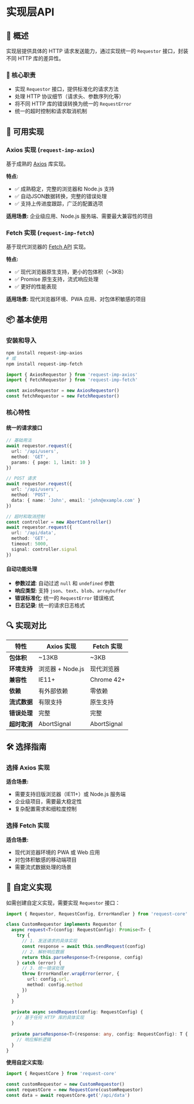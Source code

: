 # 实现层API

## 📖 概述

实现层提供具体的 HTTP 请求发送能力，通过实现统一的 `Requestor` 接口，封装不同 HTTP 库的差异性。

### 🎯 核心职责

- 实现 `Requestor` 接口，提供标准化的请求方法
- 处理 HTTP 协议细节（请求头、参数序列化等）
- 将不同 HTTP 库的错误转换为统一的 `RequestError`
- 统一的超时控制和请求取消机制

## 🚀 可用实现

### Axios 实现 (`request-imp-axios`)

基于成熟的 [Axios](https://axios-http.com/) 库实现。

**特点:**
- ✅ 成熟稳定，完整的浏览器和 Node.js 支持
- ✅ 自动JSON数据转换，完整的错误处理
- ✅ 支持上传进度跟踪，广泛的配置选项

**适用场景:** 企业级应用、Node.js 服务端、需要最大兼容性的项目

### Fetch 实现 (`request-imp-fetch`)

基于现代浏览器的 [Fetch API](https://developer.mozilla.org/en-US/docs/Web/API/Fetch_API) 实现。

**特点:**
- ✅ 现代浏览器原生支持，更小的包体积（~3KB）
- ✅ Promise 原生支持，流式响应处理
- ✅ 更好的性能表现

**适用场景:** 现代浏览器环境、PWA 应用、对包体积敏感的项目

## 📦 基本使用

### 安装和导入

```bash
npm install request-imp-axios
# 或
npm install request-imp-fetch
```

```typescript
import { AxiosRequestor } from 'request-imp-axios'
import { FetchRequestor } from 'request-imp-fetch'

const axiosRequestor = new AxiosRequestor()
const fetchRequestor = new FetchRequestor()
```

### 核心特性

#### 统一的请求接口

```typescript
// 基础用法
await requestor.request({
  url: '/api/users',
  method: 'GET',
  params: { page: 1, limit: 10 }
})

// POST 请求
await requestor.request({
  url: '/api/users',
  method: 'POST',
  data: { name: 'John', email: 'john@example.com' }
})

// 超时和取消控制
const controller = new AbortController()
await requestor.request({
  url: '/api/data',
  method: 'GET',
  timeout: 5000,
  signal: controller.signal
})
```

#### 自动功能处理

- **参数过滤**: 自动过滤 `null` 和 `undefined` 参数
- **响应类型**: 支持 `json`、`text`、`blob`、`arraybuffer`
- **错误标准化**: 统一的 `RequestError` 错误格式
- **日志记录**: 统一的请求日志格式


## 🔍 实现对比

| 特性 | Axios 实现 | Fetch 实现 |
|------|-----------|-----------|
| **包体积** | ~13KB | ~3KB |
| **环境支持** | 浏览器 + Node.js | 现代浏览器 |
| **兼容性** | IE11+ | Chrome 42+ |
| **依赖** | 有外部依赖 | 零依赖 |
| **流式数据** | 有限支持 | 原生支持 |
| **错误处理** | 完整 | 完整 |
| **超时取消** | AbortSignal | AbortSignal |

## 🛠️ 选择指南

### 选择 Axios 实现

**适合场景:**
- 需要支持旧版浏览器（IE11+）或 Node.js 服务端
- 企业级项目，需要最大稳定性
- 复杂配置需求和细粒度控制

### 选择 Fetch 实现

**适合场景:**
- 现代浏览器环境的 PWA 或 Web 应用
- 对包体积敏感的移动端项目
- 需要流式数据处理的场景

## 🔧 自定义实现

如需创建自定义实现，需要实现 `Requestor` 接口：

```typescript
import { Requestor, RequestConfig, ErrorHandler } from 'request-core'

class CustomRequestor implements Requestor {
  async request<T>(config: RequestConfig): Promise<T> {
    try {
      // 1. 发送请求的具体实现
      const response = await this.sendRequest(config)
      // 2. 解析响应数据
      return this.parseResponse<T>(response, config)
    } catch (error) {
      // 3. 统一错误处理
      throw ErrorHandler.wrapError(error, {
        url: config.url,
        method: config.method
      })
    }
  }
  
  private async sendRequest(config: RequestConfig) {
    // 基于任何 HTTP 库的具体实现
  }
  
  private parseResponse<T>(response: any, config: RequestConfig): T {
    // 响应解析逻辑
  }
}
```

**使用自定义实现:**
```typescript
import { RequestCore } from 'request-core'

const customRequestor = new CustomRequestor()
const requestCore = new RequestCore(customRequestor)
const data = await requestCore.get('/api/data')
```